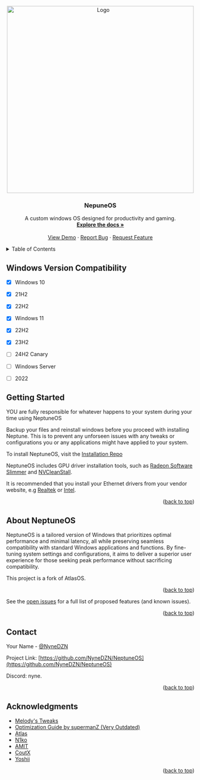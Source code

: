 <!-- PROJECT LOGO -->
<br />
<div align="center">
  <a href="https://github.com/NyneDZN/NeptuneOS">
    <img src="https://user-images.githubusercontent.com/120980797/209248113-fb446909-8aad-4c90-bedf-d4d536ef5dee.png"
" alt="Logo" width="500" height="500">
  </a>

<h3 align="center">NepuneOS</h3>

  <p align="center">
    A custom windows OS designed for productivity and gaming.
    <br />
    <a href="https://github.com/NyneDZN/NeptuneOS"><strong>Explore the docs »</strong></a>
    <br />
    <br />
    <a href="https://github.com/NyneDZN/NeptuneOS">View Demo</a>
    ·
    <a href="https://github.com/NyneDZN/NeptuneOS/issues">Report Bug</a>
    ·
    <a href="https://github.com/NyneDZN/NeptuneOS/issues">Request Feature</a>
  </p>
</div>



<!-- TABLE OF CONTENTS -->
<details>
  <summary>Table of Contents</summary>
  <ol>
    <li>
      <a href="#about-neptuneos">About NeptuneOS</a>
    </li>
    <li>
      <a href="#getting-started">Getting Started</a>
      <ul>
        <li><a href="#prerequisites">Prerequisites</a></li>
        <li><a href="#installation">Installation</a></li>
      </ul>
    </li>
    <li><a href="#usage">Usage</a></li>
    <li><a href="#roadmap">Roadmap</a></li>
    <li><a href="#contact">Contact</a></li>
    <li><a href="#acknowledgments">Acknowledgments</a></li>
  </ol>
</details>


<!-- GETTING STARTED -->
## Windows Version Compatibility

- [x] Windows 10
 - [x] 21H2
 - [x] 22H2
- [x] Windows 11
 - [x] 22H2
 - [x] 23H2
 - [ ] 24H2 Canary
- [ ] Windows Server
 - [ ] 2022


<!-- GETTING STARTED -->
## Getting Started

YOU are fully responsible for whatever happens to your system during your time using NeptuneOS

Backup your files and reinstall windows before you proceed with installing Neptune. This is to prevent any unforseen issues with any tweaks or configurations you or any applications might have applied to your system.

To install NeptuneOS, visit the [Installation Repo](https://github.com/NyneDZN/NeptuneOS/tree/installer)

NeptuneOS includes GPU driver installation tools, such as [Radeon Software Slimmer](https://github.com/GSDragoon/RadeonSoftwareSlimmer) and [NVCleanStall](https://www.techpowerup.com/download/techpowerup-nvcleanstall/).

It is recommended that you install your Ethernet drivers from your vendor website, e.g [Realtek](https://www.realtek.com/en/component/zoo/category/network-interface-controllers-10-100-1000m-gigabit-ethernet-pci-express-software) or [Intel](https://www.intel.com/content/www/us/en/download/18293/intel-network-adapter-driver-for-windows-10.html).


<p align="right">(<a href="#readme-top">back to top</a>)</p>



<!-- ABOUT NEPTUNEOS -->
## About NeptuneOS

NeptuneOS is a tailored version of Windows that prioritizes optimal performance and minimal latency, all while preserving seamless compatibility with standard Windows applications and functions. 
By fine-tuning system settings and configurations, it aims to deliver a superior user experience for those seeking peak performance without sacrificing compatibility.
                                       
This project is a fork of AtlasOS.

<p align="right">(<a href="#readme-top">back to top</a>)</p>


See the [open issues](https://github.com/NyneDZN/NeptuneOS/issues) for a full list of proposed features (and known issues).

<p align="right">(<a href="#readme-top">back to top</a>)</p>



<!-- CONTACT -->
## Contact

Your Name - [@NyneDZN](https://twitter.com/NyneDZN) 

Project Link: [https://github.com/NyneDZN/NeptuneOS](https://github.com/NyneDZN/NeptuneOS)

Discord: nyne.

<p align="right">(<a href="#readme-top">back to top</a>)</p>



<!-- ACKNOWLEDGMENTS -->
## Acknowledgments

* [Melody's Tweaks](https://sites.google.com/view/melodystweaks/basictweaks?pli=1)
* [Optimization Guide by supermanZ (Very Outdated)](https://steamcommunity.com/sharedfiles/filedetails/?id=476760198)
* [Atlas](https://github.com/Atlas-OS/)
* [N1ko](https://n1kobg.blogspot.com/)
* [AMIT](https://github.com/amitxv)
* [CoutX](https://github.com/UnLovedCookie/CoutX)
* [Yoshii](https://github.com/Yoshii64)

<p align="right">(<a href="#readme-top">back to top</a>)</p>
